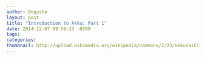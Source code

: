 ```yaml
---
author: Boguste
layout: post
title: "Introduction to Akka: Part 1"
date: 2014-12-07 09:58:23 -0500
tags: 
categories: 
thumbnail: http://upload.wikimedia.org/wikipedia/commons/2/23/HokusaiChushingura.jpg
---
```

